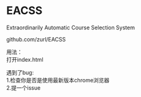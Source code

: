 # EACSS
Extraordinarily Automatic Course Selection System

github.com/zurl/EACSS

用法：  
打开index.html  

遇到了bug:   
1.检查你是否是使用最新版本chrome浏览器  
2.提一个issue  